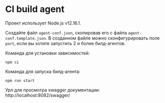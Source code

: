 # CI build agent

Проект использует Node.js v12.16.1.

Создайте файл `agent-conf.json`, скопировав его с файла `agent-conf.template.json`.
В созданном файле можно сконфигурировать поле `port`, если вы хотите запустить 2 и более билд-агентов.

Команда для установки зависимостей:
```
npm ci
```

Команда для запуска билд-агента:
```
npm run start
```

Урл для просмотра swagger документации: http://localhost:8082/swagger/

